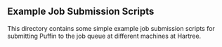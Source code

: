 ## Example Job Submission Scripts

This directory contains some simple example job submission scripts for 
submitting Puffin to the job queue at different machines at Hartree.
